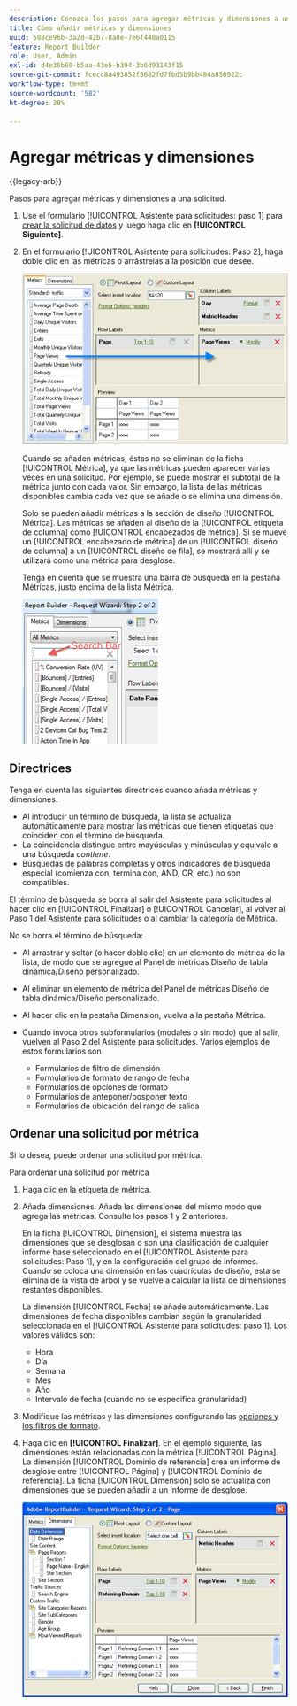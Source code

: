 ```yaml
---
description: Conozca los pasos para agregar métricas y dimensiones a una solicitud.
title: Cómo añadir métricas y dimensiones
uuid: 588ce96b-3a2d-42b7-8a8e-7e6f448a0115
feature: Report Builder
role: User, Admin
exl-id: d4e36b69-b5aa-43e5-b394-3b6d93143f15
source-git-commit: fcecc8a493852f5682fd7fbd5b9bb484a850922c
workflow-type: tm+mt
source-wordcount: '582'
ht-degree: 38%

---
```


# Agregar métricas y dimensiones

{{legacy-arb}}

Pasos para agregar métricas y dimensiones a una solicitud.

1. Use el formulario [!UICONTROL Asistente para solicitudes: paso 1] para [crear la solicitud de datos](/help/analyze/legacy-report-builder/data-requests/data-requests.md) y luego haga clic en **[!UICONTROL Siguiente]**.
1. En el formulario [!UICONTROL Asistente para solicitudes: Paso 2], haga doble clic en las métricas o arrástrelas a la posición que desee.

   ![Captura de pantalla que muestra el Asistente para solicitudes: Paso 2 con una flecha que señala desde la lista de métricas a la sección de vista de página deseada.](assets/adding_metrics.png)

   Cuando se añaden métricas, éstas no se eliminan de la ficha [!UICONTROL Métrica], ya que las métricas pueden aparecer varias veces en una solicitud. Por ejemplo, se puede mostrar el subtotal de la métrica junto con cada valor. Sin embargo, la lista de las métricas disponibles cambia cada vez que se añade o se elimina una dimensión.

   Solo se pueden añadir métricas a la sección de diseño [!UICONTROL Métrica]. Las métricas se añaden al diseño de la [!UICONTROL etiqueta de columna] como [!UICONTROL encabezados de métrica]. Si se mueve un [!UICONTROL encabezado de métrica] de un [!UICONTROL diseño de columna] a un [!UICONTROL diseño de fila], se mostrará allí y se utilizará como una métrica para desglose.

   Tenga en cuenta que se muestra una barra de búsqueda en la pestaña Métricas, justo encima de la lista Métrica.

   ![Captura de pantalla que muestra la barra de búsqueda Métricas.](assets/search_bar_metric.png)

## Directrices

Tenga en cuenta las siguientes directrices cuando añada métricas y dimensiones.

* Al introducir un término de búsqueda, la lista se actualiza automáticamente para mostrar las métricas que tienen etiquetas que coinciden con el término de búsqueda.
* La coincidencia distingue entre mayúsculas y minúsculas y equivale a una búsqueda *contiene*.
* Búsquedas de palabras completas y otros indicadores de búsqueda especial (comienza con, termina con, AND, OR, etc.) no son compatibles.

El término de búsqueda se borra al salir del Asistente para solicitudes al hacer clic en [!UICONTROL Finalizar] o [!UICONTROL Cancelar], al volver al Paso 1 del Asistente para solicitudes o al cambiar la categoría de Métrica.

No se borra el término de búsqueda:

* Al arrastrar y soltar (o hacer doble clic) en un elemento de métrica de la lista, de modo que se agregue al Panel de métricas Diseño de tabla dinámica/Diseño personalizado.
* Al eliminar un elemento de métrica del Panel de métricas Diseño de tabla dinámica/Diseño personalizado.
* Al hacer clic en la pestaña Dimension, vuelva a la pestaña Métrica.
* Cuando invoca otros subformularios (modales o sin modo) que al salir, vuelven al Paso 2 del Asistente para solicitudes. Varios ejemplos de estos formularios son

   * Formularios de filtro de dimensión
   * Formularios de formato de rango de fecha
   * Formularios de opciones de formato
   * Formularios de anteponer/posponer texto
   * Formularios de ubicación del rango de salida

## Ordenar una solicitud por métrica

Si lo desea, puede ordenar una solicitud por métrica.

Para ordenar una solicitud por métrica

1. Haga clic en la etiqueta de métrica.
1. Añada dimensiones. Añada las dimensiones del mismo modo que agrega las métricas. Consulte los pasos 1 y 2 anteriores.

   En la ficha [!UICONTROL Dimension], el sistema muestra las dimensiones que se desglosan o son una clasificación de cualquier informe base seleccionado en el [!UICONTROL Asistente para solicitudes: Paso 1], y en la configuración del grupo de informes. Cuando se coloca una dimensión en las cuadrículas de diseño, esta se elimina de la vista de árbol y se vuelve a calcular la lista de dimensiones restantes disponibles.

   La dimensión [!UICONTROL Fecha] se añade automáticamente. Las dimensiones de fecha disponibles cambian según la granularidad seleccionada en el [!UICONTROL Asistente para solicitudes: paso 1]. Los valores válidos son:

   * Hora
   * Día
   * Semana
   * Mes
   * Año
   * Intervalo de fecha (cuando no se especifica granularidad)

1. Modifique las métricas y las dimensiones configurando las [opciones y los filtros de formato](/help/analyze/legacy-report-builder/layout/t-format-display-headers.md).
1. Haga clic en **[!UICONTROL Finalizar]**.
En el ejemplo siguiente, las dimensiones están relacionadas con la métrica [!UICONTROL Página]. La dimensión [!UICONTROL Dominio de referencia] crea un informe de desglose entre [!UICONTROL Página] y [!UICONTROL Dominio de referencia]. La ficha [!UICONTROL Dimensión] solo se actualiza con dimensiones que se pueden añadir a un informe de desglose.

   ![Captura de pantalla que muestra las dimensiones relacionadas con la métrica.](assets/page_pageview_02.png)
